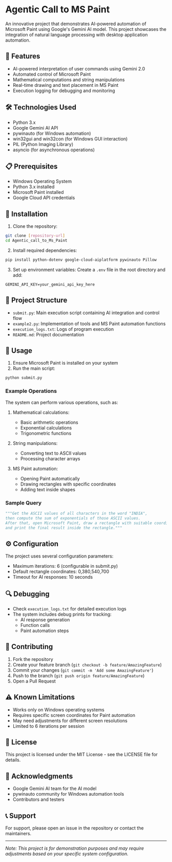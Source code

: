 # Agentic Call to MS Paint

An innovative project that demonstrates AI-powered automation of Microsoft Paint using Google's Gemini AI model. This project showcases the integration of natural language processing with desktop application automation.

## 🌟 Features

- AI-powered interpretation of user commands using Gemini 2.0
- Automated control of Microsoft Paint
- Mathematical computations and string manipulations
- Real-time drawing and text placement in MS Paint
- Execution logging for debugging and monitoring

## 🛠️ Technologies Used

- Python 3.x
- Google Gemini AI API
- pywinauto (for Windows automation)
- win32gui and win32con (for Windows GUI interaction)
- PIL (Python Imaging Library)
- asyncio (for asynchronous operations)

## 📋 Prerequisites

- Windows Operating System
- Python 3.x installed
- Microsoft Paint installed
- Google Cloud API credentials

## 🔧 Installation

1. Clone the repository:
```bash
git clone [repository-url]
cd Agentic_call_to_Ms_Paint
```

2. Install required dependencies:
```bash
pip install python-dotenv google-cloud-aiplatform pywinauto Pillow
```

3. Set up environment variables:
Create a `.env` file in the root directory and add:
```
GEMINI_API_KEY=your_gemini_api_key_here
```

## 📝 Project Structure

- `submit.py`: Main execution script containing AI integration and control flow
- `example2.py`: Implementation of tools and MS Paint automation functions
- `execution_logs.txt`: Logs of program execution
- `README.md`: Project documentation

## 🚀 Usage

1. Ensure Microsoft Paint is installed on your system
2. Run the main script:
```bash
python submit.py
```

### Example Operations

The system can perform various operations, such as:

1. Mathematical calculations:
   - Basic arithmetic operations
   - Exponential calculations
   - Trigonometric functions

2. String manipulations:
   - Converting text to ASCII values
   - Processing character arrays

3. MS Paint automation:
   - Opening Paint automatically
   - Drawing rectangles with specific coordinates
   - Adding text inside shapes

### Sample Query

```python
"""Get the ASCII values of all characters in the word "INDIA", 
then compute the sum of exponentials of those ASCII values. 
After that, open Microsoft Paint, draw a rectangle with suitable coordinates, 
and print the final result inside the rectangle."""
```

## ⚙️ Configuration

The project uses several configuration parameters:

- Maximum iterations: 6 (configurable in submit.py)
- Default rectangle coordinates: 0,380,540,700
- Timeout for AI responses: 10 seconds

## 🔍 Debugging

- Check `execution_logs.txt` for detailed execution logs
- The system includes debug prints for tracking:
  - AI response generation
  - Function calls
  - Paint automation steps

## 🤝 Contributing

1. Fork the repository
2. Create your feature branch (`git checkout -b feature/AmazingFeature`)
3. Commit your changes (`git commit -m 'Add some AmazingFeature'`)
4. Push to the branch (`git push origin feature/AmazingFeature`)
5. Open a Pull Request

## ⚠️ Known Limitations

- Works only on Windows operating systems
- Requires specific screen coordinates for Paint automation
- May need adjustments for different screen resolutions
- Limited to 6 iterations per session

## 📄 License

This project is licensed under the MIT License - see the LICENSE file for details.

## 🙏 Acknowledgments

- Google Gemini AI team for the AI model
- pywinauto community for Windows automation tools
- Contributors and testers

## 📞 Support

For support, please open an issue in the repository or contact the maintainers.

---
*Note: This project is for demonstration purposes and may require adjustments based on your specific system configuration.* 